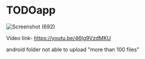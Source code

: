 # TODOapp
![Screenshot (692)](https://user-images.githubusercontent.com/67185890/126039223-9bbaaccb-df2a-4bea-aa59-88400456964e.png)

Video link- https://youtu.be/46lg9VzdMKU

android folder not able to upload "more than 100 files"
